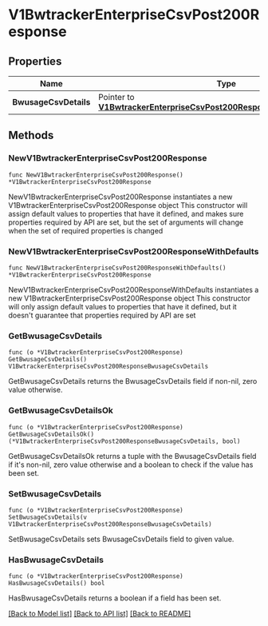 # V1BwtrackerEnterpriseCsvPost200Response

## Properties

Name | Type | Description | Notes
------------ | ------------- | ------------- | -------------
**BwusageCsvDetails** | Pointer to [**V1BwtrackerEnterpriseCsvPost200ResponseBwusageCsvDetails**](V1BwtrackerEnterpriseCsvPost200ResponseBwusageCsvDetails.md) |  | [optional] 

## Methods

### NewV1BwtrackerEnterpriseCsvPost200Response

`func NewV1BwtrackerEnterpriseCsvPost200Response() *V1BwtrackerEnterpriseCsvPost200Response`

NewV1BwtrackerEnterpriseCsvPost200Response instantiates a new V1BwtrackerEnterpriseCsvPost200Response object
This constructor will assign default values to properties that have it defined,
and makes sure properties required by API are set, but the set of arguments
will change when the set of required properties is changed

### NewV1BwtrackerEnterpriseCsvPost200ResponseWithDefaults

`func NewV1BwtrackerEnterpriseCsvPost200ResponseWithDefaults() *V1BwtrackerEnterpriseCsvPost200Response`

NewV1BwtrackerEnterpriseCsvPost200ResponseWithDefaults instantiates a new V1BwtrackerEnterpriseCsvPost200Response object
This constructor will only assign default values to properties that have it defined,
but it doesn't guarantee that properties required by API are set

### GetBwusageCsvDetails

`func (o *V1BwtrackerEnterpriseCsvPost200Response) GetBwusageCsvDetails() V1BwtrackerEnterpriseCsvPost200ResponseBwusageCsvDetails`

GetBwusageCsvDetails returns the BwusageCsvDetails field if non-nil, zero value otherwise.

### GetBwusageCsvDetailsOk

`func (o *V1BwtrackerEnterpriseCsvPost200Response) GetBwusageCsvDetailsOk() (*V1BwtrackerEnterpriseCsvPost200ResponseBwusageCsvDetails, bool)`

GetBwusageCsvDetailsOk returns a tuple with the BwusageCsvDetails field if it's non-nil, zero value otherwise
and a boolean to check if the value has been set.

### SetBwusageCsvDetails

`func (o *V1BwtrackerEnterpriseCsvPost200Response) SetBwusageCsvDetails(v V1BwtrackerEnterpriseCsvPost200ResponseBwusageCsvDetails)`

SetBwusageCsvDetails sets BwusageCsvDetails field to given value.

### HasBwusageCsvDetails

`func (o *V1BwtrackerEnterpriseCsvPost200Response) HasBwusageCsvDetails() bool`

HasBwusageCsvDetails returns a boolean if a field has been set.


[[Back to Model list]](../README.md#documentation-for-models) [[Back to API list]](../README.md#documentation-for-api-endpoints) [[Back to README]](../README.md)


